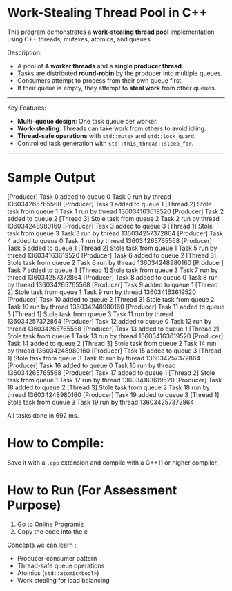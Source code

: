 
#  Work-Stealing Thread Pool in C++

This program demonstrates a **work-stealing thread pool** implementation using C++ threads, mutexes, atomics, and queues.

 
Description:


- A pool of **4 worker threads** and a **single producer thread**.
- Tasks are distributed **round-robin** by the producer into multiple queues.
- Consumers attempt to process from their own queue first.
- If their queue is empty, they attempt to **steal work** from other queues.

---

 Key Features:

- **Multi-queue design**: One task queue per worker.
- **Work-stealing**: Threads can take work from others to avoid idling.
- **Thread-safe operations** with `std::mutex` and `std::lock_guard`.
- Controlled task generation with `std::this_thread::sleep_for`.

---

# Sample Output

[Producer] Task 0 added to queue 0
Task 0 run by thread 136034265765568
[Producer] Task 1 added to queue 1
[Thread 2] Stole task from queue 1
Task 1 run by thread 136034163619520
[Producer] Task 2 added to queue 2
[Thread 3] Stole task from queue 2
Task 2 run by thread 136034248980160
[Producer] Task 3 added to queue 3
[Thread 1] Stole task from queue 3
Task 3 run by thread 136034257372864
[Producer] Task 4 added to queue 0
Task 4 run by thread 136034265765568
[Producer] Task 5 added to queue 1
[Thread 2] Stole task from queue 1
Task 5 run by thread 136034163619520
[Producer] Task 6 added to queue 2
[Thread 3] Stole task from queue 2
Task 6 run by thread 136034248980160
[Producer] Task 7 added to queue 3
[Thread 1] Stole task from queue 3
Task 7 run by thread 136034257372864
[Producer] Task 8 added to queue 0
Task 8 run by thread 136034265765568
[Producer] Task 9 added to queue 1
[Thread 2] Stole task from queue 1
Task 9 run by thread 136034163619520
[Producer] Task 10 added to queue 2
[Thread 3] Stole task from queue 2
Task 10 run by thread 136034248980160
[Producer] Task 11 added to queue 3
[Thread 1] Stole task from queue 3
Task 11 run by thread 136034257372864
[Producer] Task 12 added to queue 0
Task 12 run by thread 136034265765568
[Producer] Task 13 added to queue 1
[Thread 2] Stole task from queue 1
Task 13 run by thread 136034163619520
[Producer] Task 14 added to queue 2
[Thread 3] Stole task from queue 2
Task 14 run by thread 136034248980160
[Producer] Task 15 added to queue 3
[Thread 1] Stole task from queue 3
Task 15 run by thread 136034257372864
[Producer] Task 16 added to queue 0
Task 16 run by thread 136034265765568
[Producer] Task 17 added to queue 1
[Thread 2] Stole task from queue 1
Task 17 run by thread 136034163619520
[Producer] Task 18 added to queue 2
[Thread 3] Stole task from queue 2
Task 18 run by thread 136034248980160
[Producer] Task 19 added to queue 3
[Thread 1] Stole task from queue 3
Task 19 run by thread 136034257372864

 All tasks done in 692 ms.


 # How to Compile:

Save it with a `.cpp` extension and compile with a C++11 or higher compiler.



# How to Run (For Assessment Purpose)

1. Go to [Online Programiz](https://www.programiz.com/cpp-programming/online-compiler/)
2. Copy the code into the e




Concepts we can learn :

- Producer-consumer pattern
- Thread-safe queue operations
- Atomics (`std::atomic<bool>`)
- Work stealing for load balancing

